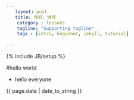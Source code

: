 ```yaml
---
　　layout: post
　　title: 你好，世界
	category : lessons
	tagline: "Supporting tagline"
	tags : [intro, beginner, jekyll, tutorial]
	
---
```


{% include JB/setup %}

#hello world
- hello everyone
<p>{{ page.date | date_to_string }}</p>
